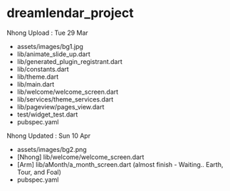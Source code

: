 # dreamlendar_project

Nhong Upload :   Tue 29 Mar
- assets/images/bg1.jpg
- lib/animate_slide_up.dart
- lib/generated_plugin_registrant.dart
- lib/constants.dart
- lib/theme.dart
- lib/main.dart
- lib/welcome/welcome_screen.dart
- lib/services/theme_services.dart
- lib/pageview/pages_view.dart
- test/widget_test.dart
- pubspec.yaml

Nhong Updated :   Sun 10 Apr
- assets/images/bg2.png
- [Nhong] lib/welcome/welcome_screen.dart
- [Arm] lib/aMonth/a_month_screen.dart (almost finish - Waiting.. Earth, Tour, and Foal)
- pubspec.yaml

